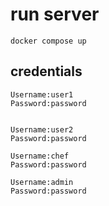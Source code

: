 # run server
```
docker compose up
```
## credentials
```
Username:user1
Password:password


Username:user2
Password:password

Username:chef
Password:password

Username:admin
Password:password
```